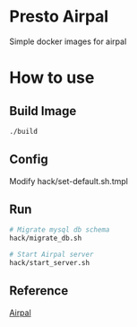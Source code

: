 # Presto Airpal

Simple docker images for airpal

# How to use

## Build Image

```bash
./build
```

## Config

Modify hack/set-default.sh.tmpl


## Run

```bash
# Migrate mysql db schema
hack/migrate_db.sh

# Start Airpal server
hack/start_server.sh
```

## Reference

[Airpal](https://github.com/airbnb/airpal)
